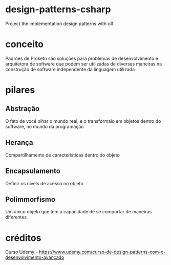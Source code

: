 # design-patterns-csharp
Project the implementation design patterns with c#

# conceito
Padrões de Proketo são soluções para problemas de desenvolvimento e arquitetora de software que podem ser utilizadas de diversas maneiras na construção de software independente da linguagem utilizada

# pilares
## Abstração
  O fato de você olhar o mundo real, e o transformalo em objetos dentro do software, no mundo da programação
## Herança
  Compartilhamento de caracteristicas dentro do objeto
## Encapsulamento
  Definir os nívels de acesso no objeto
## Polimmorfismo
  Um único objeto que tem a capacidade de se comportar de maneiras diferentes
  
# créditos
Curso Udemy - https://www.udemy.com/curso-de-design-patterns-com-c-desenvolvimento-avancado
